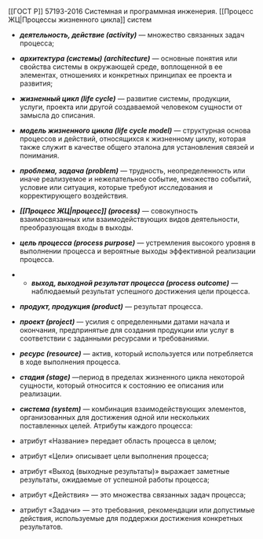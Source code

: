 [[ГОСТ Р]] 57193-2016 Системная и программная инженерия. [[Процесс ЖЦ|Процессы жизненного цикла]] систем

-   **_деятельность, действие (activity)_** — множество связанных задач процесса;
-   **_архитектура (системы) (architecture)_** — основные понятия или свойства системы в окружающей среде, воплощенной в ее элементах, отношениях и конкретных принципах ее проекта и развития;
-   **_жизненный цикл (life cycle)_** — развитие системы, продукции, услуги, проекта или другой создаваемой человеком сущности от замысла до списания.
-   **_модель жизненного цикла (life cycle model)_** — структурная основа процессов и действий, относящихся к жизненному циклу, которая также служит в качестве общего эталона для установления связей и понимания.
-   **_проблема, задача (problem)_** — трудность, неопределенность или иначе реализуемое и нежелательное событие, множество событий, условие или ситуация, которые требуют исследования и корректирующего воздействия.
-   **_[[Процесс ЖЦ|процесс]] (process)_** — совокупность взаимосвязанных или взаимодействующих видов деятельности, преобразующая входы в выходы.
-   **_цель процесса (process purpose)_** — устремления высокого уровня в выполнении процесса и вероятные выходы эффективной реализации процесса.
- -   **_выход, выходной результат процесса (process outcome)_** — наблюдаемый результат успешного достижения цели процесса.
-   **_продукт, продукция (product)_** — результат процесса.
-   **_проект (project)_** — усилия с определенными датами начала и окончания, предпринятые для создания продукции или услуг в соответствии с заданными ресурсами и требованиями.
-   **_ресурс (resource)_** — актив, который используется или потребляется в ходе выполнения процесса.
-   **_стадия (stage)_** —период в пределах жизненного цикла некоторой сущности, который относится к состоянию ее описания или реализации.
-   **_система (system)_** — комбинация взаимодействующих элементов, организованных для достижения одной или нескольких поставленных целей.
Атрибуты каждого процесса:

-   атрибут «Название» передает область процесса в целом;
-   атрибут «Цели» описывает цели выполнения процесса;
-   атрибут «Выход (выходные результаты)» выражает заметные результаты, ожидаемые от успешной работы процесса;
-   атрибут «Действия» — это множества связанных задач процесса;
-   атрибут «Задачи» — это требования, рекомендации или допустимые действия, используемые для поддержки достижения конкретных результатов.